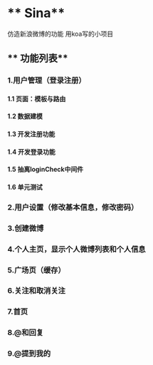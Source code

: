 # ** Sina**

仿造新浪微博的功能 用koa写的小项目

## ** 功能列表**

### 1.用户管理（登录注册）

#### 1.1 页面：模板与路由

#### 1.2 数据建模

#### 1.3 开发注册功能

#### 1.4 开发登录功能

#### 1.5 抽离loginCheck中间件

#### 1.6 单元测试

### 2.用户设置（修改基本信息，修改密码）

### 3.创建微博

### 4.个人主页，显示个人微博列表和个人信息

### 5.广场页（缓存）

### 6.关注和取消关注

### 7.首页

### 8.@和回复

### 9.@提到我的